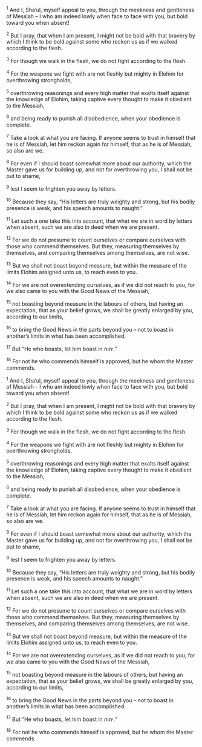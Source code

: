 <sup>1</sup> And I, Sha’ul, myself appeal to you, through the meekness and gentleness of Messiah – I who am indeed lowly when face to face with you, but bold toward you when absent!

<sup>2</sup> But I pray, that when I am present, I might not be bold with that bravery by which I think to be bold against some who reckon us as if we walked according to the flesh.

<sup>3</sup> For though we walk in the flesh, we do not fight according to the flesh.

<sup>4</sup> For the weapons we fight with are not fleshly but mighty in Elohim for overthrowing strongholds,

<sup>5</sup> overthrowing reasonings and every high matter that exalts itself against the knowledge of Elohim, taking captive every thought to make it obedient to the Messiah,

<sup>6</sup> and being ready to punish all disobedience, when your obedience is complete.

<sup>7</sup> Take a look at what you are facing. If anyone seems to trust in himself that he is of Messiah, let him reckon again for himself, that as he is of Messiah, so also are we.

<sup>8</sup> For even if I should boast somewhat more about our authority, which the Master gave us for building up, and not for overthrowing you, I shall not be put to shame,

<sup>9</sup> lest I seem to frighten you away by letters.

<sup>10</sup> Because they say, “His letters are truly weighty and strong, but his bodily presence is weak, and his speech amounts to naught.”

<sup>11</sup> Let such a one take this into account, that what we are in word by letters when absent, such we are also in deed when we are present.

<sup>12</sup> For we do not presume to count ourselves or compare ourselves with those who commend themselves. But they, measuring themselves by themselves, and comparing themselves among themselves, are not wise.

<sup>13</sup> But we shall not boast beyond measure, but within the measure of the limits Elohim assigned unto us, to reach even to you.

<sup>14</sup> For we are not overextending ourselves, as if we did not reach to you, for we also came to you with the Good News of the Messiah,

<sup>15</sup> not boasting beyond measure in the labours of others, but having an expectation, that as your belief grows, we shall be greatly enlarged by you, according to our limits,

<sup>16</sup> to bring the Good News in the parts beyond you – not to boast in another’s limits in what has been accomplished.

<sup>17</sup> But “He who boasts, let him boast in יהוה.”

<sup>18</sup> For not he who commends himself is approved, but he whom the Master commends.

<sup>1</sup> And I, Sha’ul, myself appeal to you, through the meekness and gentleness of Messiah – I who am indeed lowly when face to face with you, but bold toward you when absent!

<sup>2</sup> But I pray, that when I am present, I might not be bold with that bravery by which I think to be bold against some who reckon us as if we walked according to the flesh.

<sup>3</sup> For though we walk in the flesh, we do not fight according to the flesh.

<sup>4</sup> For the weapons we fight with are not fleshly but mighty in Elohim for overthrowing strongholds,

<sup>5</sup> overthrowing reasonings and every high matter that exalts itself against the knowledge of Elohim, taking captive every thought to make it obedient to the Messiah,

<sup>6</sup> and being ready to punish all disobedience, when your obedience is complete.

<sup>7</sup> Take a look at what you are facing. If anyone seems to trust in himself that he is of Messiah, let him reckon again for himself, that as he is of Messiah, so also are we.

<sup>8</sup> For even if I should boast somewhat more about our authority, which the Master gave us for building up, and not for overthrowing you, I shall not be put to shame,

<sup>9</sup> lest I seem to frighten you away by letters.

<sup>10</sup> Because they say, “His letters are truly weighty and strong, but his bodily presence is weak, and his speech amounts to naught.”

<sup>11</sup> Let such a one take this into account, that what we are in word by letters when absent, such we are also in deed when we are present.

<sup>12</sup> For we do not presume to count ourselves or compare ourselves with those who commend themselves. But they, measuring themselves by themselves, and comparing themselves among themselves, are not wise.

<sup>13</sup> But we shall not boast beyond measure, but within the measure of the limits Elohim assigned unto us, to reach even to you.

<sup>14</sup> For we are not overextending ourselves, as if we did not reach to you, for we also came to you with the Good News of the Messiah,

<sup>15</sup> not boasting beyond measure in the labours of others, but having an expectation, that as your belief grows, we shall be greatly enlarged by you, according to our limits,

<sup>16</sup> to bring the Good News in the parts beyond you – not to boast in another’s limits in what has been accomplished.

<sup>17</sup> But “He who boasts, let him boast in יהוה.”

<sup>18</sup> For not he who commends himself is approved, but he whom the Master commends.

